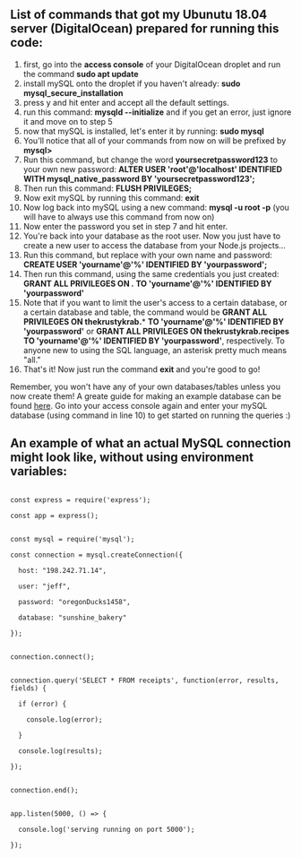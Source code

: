 ## List of commands that got my Ubunutu 18.04 server (DigitalOcean) prepared for running this code:

1. first, go into the **access console** of your DigitalOcean droplet and run the command **sudo apt update**
2. install mySQL onto the droplet if you haven't already: **sudo mysql_secure_installation**
3. press y and hit enter and accept all the default settings.
4. run this command: **mysqld --initialize** and if you get an error, just ignore it and move on to step 5
5. now that mySQL is installed, let's enter it by running: **sudo mysql**
6. You'll notice that all of your commands from now on will be prefixed by **mysql>**
7. Run this command, but change the word **yoursecretpassword123** to your own new password: **ALTER USER 'root'@'localhost' IDENTIFIED WITH mysql_native_password BY 'yoursecretpassword123';**
8. Then run this command: **FLUSH PRIVILEGES;**
9. Now exit mySQL by running this command: **exit**
10. Now log back into mySQL using a new command: **mysql -u root -p** (you will have to always use this command from now on)
11. Now enter the password you set in step 7 and hit enter.
12. You're back into your database as the root user. Now you just have to create a new user to access the database from your Node.js projects...
13. Run this command, but replace with your own name and password: **CREATE USER 'yourname'@'%' IDENTIFIED BY 'yourpassword';**
14. Then run this command, using the same credentials you just created: **GRANT ALL PRIVILEGES ON *.* TO 'yourname'@'%' IDENTIFIED BY 'yourpassword'**
15. Note that if you want to limit the user's access to a certain database, or a certain database and table, the command would be **GRANT ALL PRIVILEGES ON thekrustykrab.*** **TO 'yourname'@'%' IDENTIFIED BY 'yourpassword'** or **GRANT ALL PRIVILEGES ON thekrustykrab.recipes TO 'yourname'@'%' IDENTIFIED BY 'yourpassword'**, respectively. To anyone new to using the SQL language, an asterisk pretty much means "all."
16. That's it! Now just run the command **exit** and you're good to go!

Remember, you won't have any of your own databases/tables unless you now create them! A greate guide for making an example database can be found [here](https://dev.mysql.com/doc/refman/8.0/en/creating-database.html). Go into your access console again and enter your mySQL database (using command in line 10) to get started on running the queries :)

## An example of what an actual MySQL connection might look like, without using environment variables:

<pre><code>
const express = require('express');

const app = express();


const mysql = require('mysql');

const connection = mysql.createConnection({

  host: "198.242.71.14",

  user: "jeff",

  password: "oregonDucks1458",

  database: "sunshine_bakery"

});


connection.connect();


connection.query('SELECT * FROM receipts', function(error, results, fields) {

  if (error) {

    console.log(error);

  }

  console.log(results);

});


connection.end();


app.listen(5000, () => {

  console.log('serving running on port 5000');

});
</code><pre>




